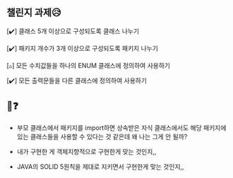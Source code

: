 ## 챌린지 과제😥

[✔️] 클래스 5개 이상으로 구성되도록 클래스 나누기

[✔️] 패키지 개수가 3개 이상으로 구성되도록 패키지 나누기

[▵] 모든 수치값들을 하나의 ENUM 클래스에 정의하여 사용하기

[✔️] 모든 출력문들을 다른 클래스에 정의하여 사용하기

## 🤔❓
- 부모 클래스에서 패키지를 import하면 상속받은 자식 클래스에서도 해당 패키지에 있는 클래스들을 사용할 수 있다는 것 같은데 왜 나는 그게 안 될까?

- 내가 구현한 게 객체지향적으로 구현한게 맞는 것인지,,
- JAVA의 SOLID 5원칙을 제대로 지키면서 구현한게 맞는 것인지,,